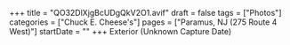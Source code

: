 +++
title = "QO32DlXjgBcUDgQkV2O1.avif"
draft = false
tags = ["Photos"]
categories = ["Chuck E. Cheese's"]
pages = ["Paramus, NJ (275 Route 4 West)"]
startDate = ""
+++
Exterior (Unknown Capture Date)
